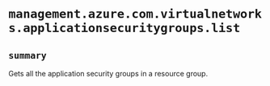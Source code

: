 # `management.azure.com.virtualnetworks.applicationsecuritygroups.list`

## `summary`
Gets all the application security groups in a resource group.


